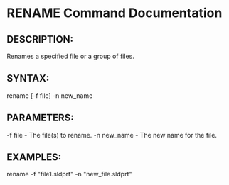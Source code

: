 # RENAME Command Documentation

## DESCRIPTION:
Renames a specified file or a group of files.

## SYNTAX:
rename [-f file] -n new_name

## PARAMETERS:
-f file - The file(s) to rename.
-n new_name - The new name for the file.

## EXAMPLES:
rename -f "file1.sldprt" -n "new_file.sldprt"
